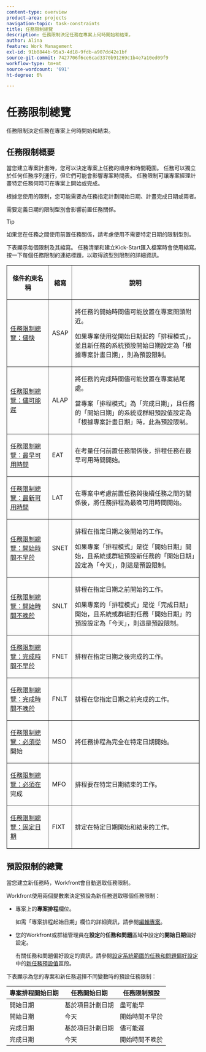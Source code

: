 ```yaml
---
content-type: overview
product-area: projects
navigation-topic: task-constraints
title: 任務限制總覽
description: 任務限制決定任務在專案上何時開始和結束。
author: Alina
feature: Work Management
exl-id: 91b0844b-95a3-4d18-9fdb-a907dd42e1bf
source-git-commit: 7427706f6ce6cad3370b91269c1b4e7a10ed09f9
workflow-type: tm+mt
source-wordcount: '691'
ht-degree: 6%

---
```


# 任務限制總覽

<!-- Audited: 12/2023 -->

任務限制決定任務在專案上何時開始和結束。

## 任務限制概要

當您建立專案計畫時，您可以決定專案上任務的順序和時間範圍。 任務可以獨立於任何任務序列運行，但它們可能會影響專案時間表。 任務限制可讓專案經理計畫特定任務何時可在專案上開始或完成。

根據您使用的限制，您可能需要為任務指定計劃開始日期、計畫完成日期或兩者。

需要定義日期的限制型別會影響前置任務關係。

>[!TIP]
>
>如果您在任務之間使用前置任務關係，請考慮使用不需要特定日期的限制型別。

下表顯示每個限制及其縮寫。 任務清單和建立Kick-Start匯入檔案時會使用縮寫。 按一下每個任務限制的連結標題，以取得該型別限制的詳細資訊。

<table border="1" cellspacing="15" cellpadding="1"> 
 <col> 
 <col> 
 <col>
 <thead> 
  <tr> 
   <th> <p><strong>條件約束名稱</strong> </p> </th> 
   <th> <p><strong>縮寫</strong> </p> </th> 
   <th> <p><strong>說明</strong> </p> </th> 
  </tr> 
 </thead> 
 <tbody> 
  <tr> 
   <td scope="col"> <p><a href="../../../manage-work/tasks/task-constraints/as-soon-as-possible.md" class="MCXref xref">任務限制總覽：儘快</a> </p> </td> 
   <td scope="col"> <p>ASAP</p> </td>
   <td scope="col"> <p>將任務的開始時間儘可能放置在專案開頭附近。</p> 
   <p>如果專案使用從開始日期起的「排程模式」，並且新任務的系統預設開始日期設定為「根據專案計畫日期」，則為預設限制。 </p>
   </td> 
  </tr> 
  <tr> 
   <td scope="col"> <p><a href="../../../manage-work/tasks/task-constraints/as-late-as-possible.md" class="MCXref xref">任務限制總覽：儘可能遲</a> </p> </td> 
   <td scope="col"> <p>ALAP</p> </td> 
   <td scope="col"> <p>將任務的完成時間儘可能放置在專案結尾處。</p> 
   <p>當專案「排程模式」為「完成日期」，且任務的「開始日期」的系統或群組預設值設定為「根據專案計畫日期」時，此為預設限制。 </p>
   </td> 
  </tr> 
  <tr> 
   <td scope="col"> <p><a href="../../../manage-work/tasks/task-constraints/earliest-available-time.md" class="MCXref xref">任務限制總覽：最早可用時間</a> </p> </td> 
   <td scope="col"> <p>EAT</p> </td> 
 <td scope="col"> <p>在考量任何前置任務關係後，排程任務在最早可用時間開始。</p> </td>
  </tr> 
  <tr> 
   <td scope="col"> <p><a href="../../../manage-work/tasks/task-constraints/latest-available-time.md" class="MCXref xref">任務限制總覽：最新可用時間</a> </p> </td> 
   <td scope="col"> <p>LAT</p> </td> 
   <td scope="col"> <p>在專案中考慮前置任務與後續任務之間的關係後，將任務排程為最晚可用時間開始。</p> </td>
  </tr> 
  <tr> 
   <td scope="col"> <p><a href="../../../manage-work/tasks/task-constraints/start-no-earlier-than.md" class="MCXref xref">任務限制總覽：開始時間不早於</a> </p> </td> 
   <td scope="col"> <p>SNET</p> </td> 
   <td scope="col"> <p>排程在指定日期之後開始的工作。</p> 
   <p>如果專案「排程模式」是從「開始日期」開始，且系統或群組預設新任務的「開始日期」設定為「今天」，則這是預設限制。   </td> 
  </tr> 
  <tr> 
   <td scope="col"> <p><a href="../../../manage-work/tasks/task-constraints/start-no-later-than.md" class="MCXref xref">任務限制總覽：開始時間不晚於</a> </p> </td> 
   <td scope="col"> <p>SNLT</p> </td> 
   <td scope="col"> <p>排程在指定日期之前開始的工作。</p> 
   <p>如果專案的「排程模式」是從「完成日期」開始，且系統或群組對任務「開始日期」的預設設定為「今天」，則這是預設限制。 
   </td> 
  </tr> 
  <tr> 
   <td scope="col"> <p><a href="../../../manage-work/tasks/task-constraints/finish-no-earlier-than.md" class="MCXref xref">任務限制總覽：完成時間不早於</a> </p> </td> 
   <td scope="col"> <p>FNET</p> </td>
   <td scope="col"> <p>排程在指定日期之後完成的工作。</p> </td> 
  </tr> 
  <tr> 
   <td scope="col"> <p><a href="../../../manage-work/tasks/task-constraints/finish-no-later-than.md" class="MCXref xref">任務限制總覽：完成時間不晚於</a> </p> </td> 
   <td scope="col"> <p>FNLT</p> </td> 
   <td scope="col"> <p>排程在您指定日期之前完成的工作。</p> </td> 
  </tr> 
  <tr> 
   <td> <p><a href="../../../manage-work/tasks/task-constraints/must-start-on.md" class="MCXref xref">任務限制總覽：必須從</a>開始 </p> </td> 
   <td scope="col"> <p>MSO</p> </td> 
   <td scope="col"> <p>將任務排程為完全在特定日期開始。</p> </td> 
  </tr> 
  <tr> 
   <td> <p><a href="../../../manage-work/tasks/task-constraints/must-finish-on.md" class="MCXref xref">任務限制總覽：必須在</a>完成 </p> </td> 
   <td scope="col"> <p>MFO</p> </td> 
   <td scope="col"> <p>排程要在特定日期結束的工作。</p> </td>
  </tr> 
  <tr> 
   <td> <p><a href="../../../manage-work/tasks/task-constraints/fixed-dates.md" class="MCXref xref">任務限制總覽：固定日期</a> </p> </td> 
   <td> <p>FIXT</p> </td> 
   <td> <p>排定在特定日期開始和結束的工作。</p> </td> 
  </tr> 
 </tbody> 
</table>

## 預設限制的總覽

當您建立新任務時，Workfront會自動選取任務限制。

Workfront使用兩個變數來決定預設為新任務選取哪個任務限制：

* 專案上的&#x200B;**專案排程**&#x200B;欄位。

  如需「專案排程起始日期」欄位的詳細資訊，請參閱[編輯專案](../../../manage-work/projects/manage-projects/edit-projects.md)。

* 您的Workfront或群組管理員在&#x200B;**設定**&#x200B;的&#x200B;**任務和問題**&#x200B;區域中設定的&#x200B;**開始日期**&#x200B;偏好設定。

  有關任務和問題偏好設定的資訊，請參閱[設定系統範圍的任務和問題偏好設定](../../../administration-and-setup/set-up-workfront/configure-system-defaults/set-task-issue-preferences.md#new-task-defaults)中的[新任務預設值](../../../administration-and-setup/set-up-workfront/configure-system-defaults/set-task-issue-preferences.md)區段。

下表顯示為您的專案和新任務選擇不同變數時的預設任務限制：

| 專案排程開始日期 | 任務開始日期 | 任務限制預設 |
|---|---|---|
| 開始日期 | 基於項目計劃日期 | 盡可能早 |
| 開始日期 | 今天 | 開始時間不早於 |
| 完成日期 | 基於項目計劃日期 | 儘可能遲 |
| 完成日期 | 今天 | 開始時間不晚於 |
